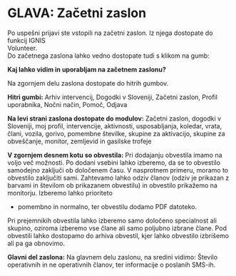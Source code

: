 # GLAVA: Začetni zaslon

Po uspešni prijavi ste vstopili na začetni zaslon. Iz njega dostopate do funkcij IGNIS\
Volunteer.\
Do začetnega zaslona lahko vedno dostopate tudi s klikom na gumb:

**Kaj lahko vidim in uporabljam na začetnem zaslonu?**&#x20;

Na zgornjem delu zaslona dostopate do hitrih gumbov.&#x20;

**Hitri gumbi:** Arhiv intervencij, Dogodki v Sloveniji, Začetni zaslon, Profil uporabnika, Nočni način, Pomoč, Odjava&#x20;

**Na levi strani zaslona dostopate do modulov:** Začetni zaslon, dogodki v Sloveniji, moj profil, intervencije, aktivnosti, usposabljanja, koledar, vrata, člani, vozila, gorivo, pomembne številke, skupine za aktivacijo, skupine za obveščanje, monitor, zemljevid in gasilske trofeje&#x20;

**V zgornjem desnem kotu so obvestila:** Pri dodajanju obvestila imamo na voljo več možnosti. Po dodani vsebini lahko izberemo, da se to obvestilo samodejno zaključi ob določenem času. V nasprotnem primeru, moramo to obvestilo zaključiti sami. Zahtevamo lahko odziv članov (odziv je prikazan z barvami in številom ob prikazanem obvestilu) in obvestilo prikažemo na monitorju. Izberemo lahko prioriteto

* pomembno in normalno, ter obvestilu dodamo PDF datoteko.&#x20;

Pri prejemnikih obvestila lahko izberemo samo določeno specialnost ali skupino, oziroma izberemo vse člane ali samo poljubno izbrane člane. Pod obvestili lahko dostopamo do arhiva obvestil, kjer lahko obvestilo izbrišemo ali pa ga obnovimo.&#x20;

**Glavni del zaslona:** Na glavnem delu zaslonu, na sredini vidimo: Število operativnih in ne operativnih članov, ter informacije o poslanih SMS-ih.
